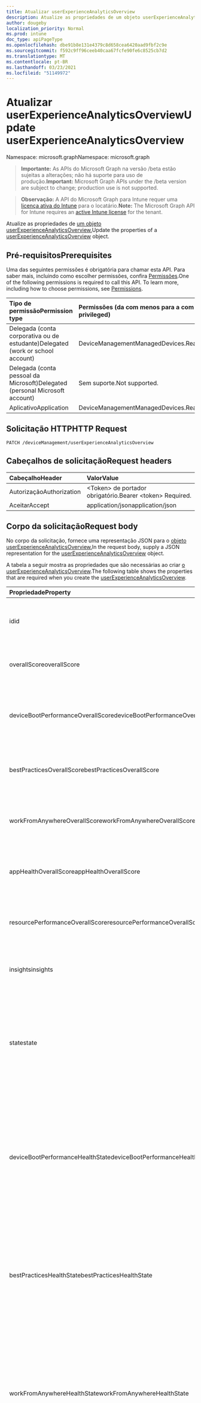 ```yaml
---
title: Atualizar userExperienceAnalyticsOverview
description: Atualize as propriedades de um objeto userExperienceAnalyticsOverview.
author: dougeby
localization_priority: Normal
ms.prod: intune
doc_type: apiPageType
ms.openlocfilehash: dbe91b8e131e4379c8d658cea6420aad9fbf2c9e
ms.sourcegitcommit: f592c9ff96ceeb40caa67fcfe90fe6c8525cb7d2
ms.translationtype: MT
ms.contentlocale: pt-BR
ms.lasthandoff: 03/23/2021
ms.locfileid: "51149972"
---
```

# <a name="update-userexperienceanalyticsoverview"></a><span data-ttu-id="8742e-103">Atualizar userExperienceAnalyticsOverview</span><span class="sxs-lookup"><span data-stu-id="8742e-103">Update userExperienceAnalyticsOverview</span></span>

<span data-ttu-id="8742e-104">Namespace: microsoft.graph</span><span class="sxs-lookup"><span data-stu-id="8742e-104">Namespace: microsoft.graph</span></span>

> <span data-ttu-id="8742e-105">**Importante:** As APIs do Microsoft Graph na versão /beta estão sujeitas a alterações; não há suporte para uso de produção.</span><span class="sxs-lookup"><span data-stu-id="8742e-105">**Important:** Microsoft Graph APIs under the /beta version are subject to change; production use is not supported.</span></span>

> <span data-ttu-id="8742e-106">**Observação:** A API do Microsoft Graph para Intune requer uma [licença ativa do Intune](https://go.microsoft.com/fwlink/?linkid=839381) para o locatário.</span><span class="sxs-lookup"><span data-stu-id="8742e-106">**Note:** The Microsoft Graph API for Intune requires an [active Intune license](https://go.microsoft.com/fwlink/?linkid=839381) for the tenant.</span></span>

<span data-ttu-id="8742e-107">Atualize as propriedades de [um objeto userExperienceAnalyticsOverview.](../resources/intune-devices-userexperienceanalyticsoverview.md)</span><span class="sxs-lookup"><span data-stu-id="8742e-107">Update the properties of a [userExperienceAnalyticsOverview](../resources/intune-devices-userexperienceanalyticsoverview.md) object.</span></span>

## <a name="prerequisites"></a><span data-ttu-id="8742e-108">Pré-requisitos</span><span class="sxs-lookup"><span data-stu-id="8742e-108">Prerequisites</span></span>
<span data-ttu-id="8742e-p101">Uma das seguintes permissões é obrigatória para chamar esta API. Para saber mais, incluindo como escolher permissões, confira [Permissões](/graph/permissions-reference).</span><span class="sxs-lookup"><span data-stu-id="8742e-p101">One of the following permissions is required to call this API. To learn more, including how to choose permissions, see [Permissions](/graph/permissions-reference).</span></span>

|<span data-ttu-id="8742e-111">Tipo de permissão</span><span class="sxs-lookup"><span data-stu-id="8742e-111">Permission type</span></span>|<span data-ttu-id="8742e-112">Permissões (da com menos para a com mais privilégios)</span><span class="sxs-lookup"><span data-stu-id="8742e-112">Permissions (from least to most privileged)</span></span>|
|:---|:---|
|<span data-ttu-id="8742e-113">Delegada (conta corporativa ou de estudante)</span><span class="sxs-lookup"><span data-stu-id="8742e-113">Delegated (work or school account)</span></span>|<span data-ttu-id="8742e-114">DeviceManagementManagedDevices.ReadWrite.All</span><span class="sxs-lookup"><span data-stu-id="8742e-114">DeviceManagementManagedDevices.ReadWrite.All</span></span>|
|<span data-ttu-id="8742e-115">Delegada (conta pessoal da Microsoft)</span><span class="sxs-lookup"><span data-stu-id="8742e-115">Delegated (personal Microsoft account)</span></span>|<span data-ttu-id="8742e-116">Sem suporte.</span><span class="sxs-lookup"><span data-stu-id="8742e-116">Not supported.</span></span>|
|<span data-ttu-id="8742e-117">Aplicativo</span><span class="sxs-lookup"><span data-stu-id="8742e-117">Application</span></span>|<span data-ttu-id="8742e-118">DeviceManagementManagedDevices.ReadWrite.All</span><span class="sxs-lookup"><span data-stu-id="8742e-118">DeviceManagementManagedDevices.ReadWrite.All</span></span>|

## <a name="http-request"></a><span data-ttu-id="8742e-119">Solicitação HTTP</span><span class="sxs-lookup"><span data-stu-id="8742e-119">HTTP Request</span></span>
<!-- {
  "blockType": "ignored"
}
-->
``` http
PATCH /deviceManagement/userExperienceAnalyticsOverview
```

## <a name="request-headers"></a><span data-ttu-id="8742e-120">Cabeçalhos de solicitação</span><span class="sxs-lookup"><span data-stu-id="8742e-120">Request headers</span></span>
|<span data-ttu-id="8742e-121">Cabeçalho</span><span class="sxs-lookup"><span data-stu-id="8742e-121">Header</span></span>|<span data-ttu-id="8742e-122">Valor</span><span class="sxs-lookup"><span data-stu-id="8742e-122">Value</span></span>|
|:---|:---|
|<span data-ttu-id="8742e-123">Autorização</span><span class="sxs-lookup"><span data-stu-id="8742e-123">Authorization</span></span>|<span data-ttu-id="8742e-124">&lt;Token&gt; de portador obrigatório.</span><span class="sxs-lookup"><span data-stu-id="8742e-124">Bearer &lt;token&gt; Required.</span></span>|
|<span data-ttu-id="8742e-125">Aceitar</span><span class="sxs-lookup"><span data-stu-id="8742e-125">Accept</span></span>|<span data-ttu-id="8742e-126">application/json</span><span class="sxs-lookup"><span data-stu-id="8742e-126">application/json</span></span>|

## <a name="request-body"></a><span data-ttu-id="8742e-127">Corpo da solicitação</span><span class="sxs-lookup"><span data-stu-id="8742e-127">Request body</span></span>
<span data-ttu-id="8742e-128">No corpo da solicitação, fornece uma representação JSON para o [objeto userExperienceAnalyticsOverview.](../resources/intune-devices-userexperienceanalyticsoverview.md)</span><span class="sxs-lookup"><span data-stu-id="8742e-128">In the request body, supply a JSON representation for the [userExperienceAnalyticsOverview](../resources/intune-devices-userexperienceanalyticsoverview.md) object.</span></span>

<span data-ttu-id="8742e-129">A tabela a seguir mostra as propriedades que são necessárias ao criar [o userExperienceAnalyticsOverview](../resources/intune-devices-userexperienceanalyticsoverview.md).</span><span class="sxs-lookup"><span data-stu-id="8742e-129">The following table shows the properties that are required when you create the [userExperienceAnalyticsOverview](../resources/intune-devices-userexperienceanalyticsoverview.md).</span></span>

|<span data-ttu-id="8742e-130">Propriedade</span><span class="sxs-lookup"><span data-stu-id="8742e-130">Property</span></span>|<span data-ttu-id="8742e-131">Tipo</span><span class="sxs-lookup"><span data-stu-id="8742e-131">Type</span></span>|<span data-ttu-id="8742e-132">Descrição</span><span class="sxs-lookup"><span data-stu-id="8742e-132">Description</span></span>|
|:---|:---|:---|
|<span data-ttu-id="8742e-133">id</span><span class="sxs-lookup"><span data-stu-id="8742e-133">id</span></span>|<span data-ttu-id="8742e-134">Cadeia de caracteres</span><span class="sxs-lookup"><span data-stu-id="8742e-134">String</span></span>|<span data-ttu-id="8742e-135">O identificador exclusivo da visão geral da análise de experiência do usuário.</span><span class="sxs-lookup"><span data-stu-id="8742e-135">The unique identifier of the user experience analytics overview.</span></span>|
|<span data-ttu-id="8742e-136">overallScore</span><span class="sxs-lookup"><span data-stu-id="8742e-136">overallScore</span></span>|<span data-ttu-id="8742e-137">Int32</span><span class="sxs-lookup"><span data-stu-id="8742e-137">Int32</span></span>|<span data-ttu-id="8742e-138">A pontuação geral da análise de experiência do usuário.</span><span class="sxs-lookup"><span data-stu-id="8742e-138">The user experience analytics overall score.</span></span>|
|<span data-ttu-id="8742e-139">deviceBootPerformanceOverallScore</span><span class="sxs-lookup"><span data-stu-id="8742e-139">deviceBootPerformanceOverallScore</span></span>|<span data-ttu-id="8742e-140">Int32</span><span class="sxs-lookup"><span data-stu-id="8742e-140">Int32</span></span>|<span data-ttu-id="8742e-141">A pontuação geral do desempenho geral de inicialização do dispositivo de análise de experiência do usuário.</span><span class="sxs-lookup"><span data-stu-id="8742e-141">The user experience analytics device boot performance overall score.</span></span>|
|<span data-ttu-id="8742e-142">bestPracticesOverallScore</span><span class="sxs-lookup"><span data-stu-id="8742e-142">bestPracticesOverallScore</span></span>|<span data-ttu-id="8742e-143">Int32</span><span class="sxs-lookup"><span data-stu-id="8742e-143">Int32</span></span>|<span data-ttu-id="8742e-144">A pontuação geral das práticas recomendadas da análise da experiência do usuário.</span><span class="sxs-lookup"><span data-stu-id="8742e-144">The user experience analytics best practices overall score.</span></span>|
|<span data-ttu-id="8742e-145">workFromAnywhereOverallScore</span><span class="sxs-lookup"><span data-stu-id="8742e-145">workFromAnywhereOverallScore</span></span>|<span data-ttu-id="8742e-146">Int32</span><span class="sxs-lookup"><span data-stu-id="8742e-146">Int32</span></span>|<span data-ttu-id="8742e-147">A pontuação geral da análise de experiência do usuário Work From Anywhere.</span><span class="sxs-lookup"><span data-stu-id="8742e-147">The user experience analytics Work From Anywhere overall score.</span></span>|
|<span data-ttu-id="8742e-148">appHealthOverallScore</span><span class="sxs-lookup"><span data-stu-id="8742e-148">appHealthOverallScore</span></span>|<span data-ttu-id="8742e-149">Int32</span><span class="sxs-lookup"><span data-stu-id="8742e-149">Int32</span></span>|<span data-ttu-id="8742e-150">A pontuação geral de saúde geral do aplicativo de análise de experiência do usuário.</span><span class="sxs-lookup"><span data-stu-id="8742e-150">The user experience analytics app health overall score.</span></span>|
|<span data-ttu-id="8742e-151">resourcePerformanceOverallScore</span><span class="sxs-lookup"><span data-stu-id="8742e-151">resourcePerformanceOverallScore</span></span>|<span data-ttu-id="8742e-152">Int32</span><span class="sxs-lookup"><span data-stu-id="8742e-152">Int32</span></span>|<span data-ttu-id="8742e-153">A pontuação geral do desempenho geral do recurso de análise de experiência do usuário.</span><span class="sxs-lookup"><span data-stu-id="8742e-153">The user experience analytics resource performance overall score.</span></span>|
|<span data-ttu-id="8742e-154">insights</span><span class="sxs-lookup"><span data-stu-id="8742e-154">insights</span></span>|<span data-ttu-id="8742e-155">[Coleção userExperienceAnalyticsInsight](../resources/intune-devices-userexperienceanalyticsinsight.md)</span><span class="sxs-lookup"><span data-stu-id="8742e-155">[userExperienceAnalyticsInsight](../resources/intune-devices-userexperienceanalyticsinsight.md) collection</span></span>|<span data-ttu-id="8742e-156">As percepções de análise de experiência do usuário.</span><span class="sxs-lookup"><span data-stu-id="8742e-156">The user experience analytics insights.</span></span>|
|<span data-ttu-id="8742e-157">state</span><span class="sxs-lookup"><span data-stu-id="8742e-157">state</span></span>|[<span data-ttu-id="8742e-158">userExperienceAnalyticsHealthState</span><span class="sxs-lookup"><span data-stu-id="8742e-158">userExperienceAnalyticsHealthState</span></span>](../resources/intune-devices-userexperienceanalyticshealthstate.md)|<span data-ttu-id="8742e-159">O estado de saúde atual da visão geral da análise da experiência do usuário.</span><span class="sxs-lookup"><span data-stu-id="8742e-159">The current health state of the user experience analytics overview.</span></span> <span data-ttu-id="8742e-160">Os valores possíveis são: `unknown`, `insufficientData`, `needsAttention`, `meetingGoals`.</span><span class="sxs-lookup"><span data-stu-id="8742e-160">Possible values are: `unknown`, `insufficientData`, `needsAttention`, `meetingGoals`.</span></span>|
|<span data-ttu-id="8742e-161">deviceBootPerformanceHealthState</span><span class="sxs-lookup"><span data-stu-id="8742e-161">deviceBootPerformanceHealthState</span></span>|[<span data-ttu-id="8742e-162">userExperienceAnalyticsHealthState</span><span class="sxs-lookup"><span data-stu-id="8742e-162">userExperienceAnalyticsHealthState</span></span>](../resources/intune-devices-userexperienceanalyticshealthstate.md)|<span data-ttu-id="8742e-163">O estado de saúde atual da categoria de análise de experiência do usuário 'BootPerformance'.</span><span class="sxs-lookup"><span data-stu-id="8742e-163">The current health state of the user experience analytics 'BootPerformance' category.</span></span> <span data-ttu-id="8742e-164">Os valores possíveis são: `unknown`, `insufficientData`, `needsAttention`, `meetingGoals`.</span><span class="sxs-lookup"><span data-stu-id="8742e-164">Possible values are: `unknown`, `insufficientData`, `needsAttention`, `meetingGoals`.</span></span>|
|<span data-ttu-id="8742e-165">bestPracticesHealthState</span><span class="sxs-lookup"><span data-stu-id="8742e-165">bestPracticesHealthState</span></span>|[<span data-ttu-id="8742e-166">userExperienceAnalyticsHealthState</span><span class="sxs-lookup"><span data-stu-id="8742e-166">userExperienceAnalyticsHealthState</span></span>](../resources/intune-devices-userexperienceanalyticshealthstate.md)|<span data-ttu-id="8742e-167">O estado de saúde atual da categoria de análise de experiência do usuário "BestPractices".</span><span class="sxs-lookup"><span data-stu-id="8742e-167">The current health state of the user experience analytics 'BestPractices' category.</span></span> <span data-ttu-id="8742e-168">Os valores possíveis são: `unknown`, `insufficientData`, `needsAttention`, `meetingGoals`.</span><span class="sxs-lookup"><span data-stu-id="8742e-168">Possible values are: `unknown`, `insufficientData`, `needsAttention`, `meetingGoals`.</span></span>|
|<span data-ttu-id="8742e-169">workFromAnywhereHealthState</span><span class="sxs-lookup"><span data-stu-id="8742e-169">workFromAnywhereHealthState</span></span>|[<span data-ttu-id="8742e-170">userExperienceAnalyticsHealthState</span><span class="sxs-lookup"><span data-stu-id="8742e-170">userExperienceAnalyticsHealthState</span></span>](../resources/intune-devices-userexperienceanalyticshealthstate.md)|<span data-ttu-id="8742e-171">O estado de saúde atual da categoria de análise de experiência do usuário 'WorkFromAnywhere'.</span><span class="sxs-lookup"><span data-stu-id="8742e-171">The current health state of the user experience analytics 'WorkFromAnywhere' category.</span></span> <span data-ttu-id="8742e-172">Os valores possíveis são: `unknown`, `insufficientData`, `needsAttention`, `meetingGoals`.</span><span class="sxs-lookup"><span data-stu-id="8742e-172">Possible values are: `unknown`, `insufficientData`, `needsAttention`, `meetingGoals`.</span></span>|
|<span data-ttu-id="8742e-173">appHealthState</span><span class="sxs-lookup"><span data-stu-id="8742e-173">appHealthState</span></span>|[<span data-ttu-id="8742e-174">userExperienceAnalyticsHealthState</span><span class="sxs-lookup"><span data-stu-id="8742e-174">userExperienceAnalyticsHealthState</span></span>](../resources/intune-devices-userexperienceanalyticshealthstate.md)|<span data-ttu-id="8742e-175">O estado de saúde atual da categoria de análise de experiência do usuário "BestPractices".</span><span class="sxs-lookup"><span data-stu-id="8742e-175">The current health state of the user experience analytics 'BestPractices' category.</span></span> <span data-ttu-id="8742e-176">Os valores possíveis são: `unknown`, `insufficientData`, `needsAttention`, `meetingGoals`.</span><span class="sxs-lookup"><span data-stu-id="8742e-176">Possible values are: `unknown`, `insufficientData`, `needsAttention`, `meetingGoals`.</span></span>|
|<span data-ttu-id="8742e-177">resourcePerformanceState</span><span class="sxs-lookup"><span data-stu-id="8742e-177">resourcePerformanceState</span></span>|[<span data-ttu-id="8742e-178">userExperienceAnalyticsHealthState</span><span class="sxs-lookup"><span data-stu-id="8742e-178">userExperienceAnalyticsHealthState</span></span>](../resources/intune-devices-userexperienceanalyticshealthstate.md)|<span data-ttu-id="8742e-179">O estado de saúde atual da categoria de análise de experiência do usuário 'ResourcePerformance'.</span><span class="sxs-lookup"><span data-stu-id="8742e-179">The current health state of the user experience analytics 'ResourcePerformance' category.</span></span> <span data-ttu-id="8742e-180">Os valores possíveis são: `unknown`, `insufficientData`, `needsAttention`, `meetingGoals`.</span><span class="sxs-lookup"><span data-stu-id="8742e-180">Possible values are: `unknown`, `insufficientData`, `needsAttention`, `meetingGoals`.</span></span>|



## <a name="response"></a><span data-ttu-id="8742e-181">Resposta</span><span class="sxs-lookup"><span data-stu-id="8742e-181">Response</span></span>
<span data-ttu-id="8742e-182">Se tiver êxito, este método retornará um código de resposta e um `200 OK` [objeto userExperienceAnalyticsOverview](../resources/intune-devices-userexperienceanalyticsoverview.md) atualizado no corpo da resposta.</span><span class="sxs-lookup"><span data-stu-id="8742e-182">If successful, this method returns a `200 OK` response code and an updated [userExperienceAnalyticsOverview](../resources/intune-devices-userexperienceanalyticsoverview.md) object in the response body.</span></span>

## <a name="example"></a><span data-ttu-id="8742e-183">Exemplo</span><span class="sxs-lookup"><span data-stu-id="8742e-183">Example</span></span>

### <a name="request"></a><span data-ttu-id="8742e-184">Solicitação</span><span class="sxs-lookup"><span data-stu-id="8742e-184">Request</span></span>
<span data-ttu-id="8742e-185">Este é um exemplo da solicitação.</span><span class="sxs-lookup"><span data-stu-id="8742e-185">Here is an example of the request.</span></span>
``` http
PATCH https://graph.microsoft.com/beta/deviceManagement/userExperienceAnalyticsOverview
Content-type: application/json
Content-length: 999

{
  "@odata.type": "#microsoft.graph.userExperienceAnalyticsOverview",
  "overallScore": 12,
  "deviceBootPerformanceOverallScore": 1,
  "bestPracticesOverallScore": 9,
  "workFromAnywhereOverallScore": 12,
  "appHealthOverallScore": 5,
  "resourcePerformanceOverallScore": 15,
  "insights": [
    {
      "@odata.type": "microsoft.graph.userExperienceAnalyticsInsight",
      "userExperienceAnalyticsMetricId": "User Experience Analytics Metric Id value",
      "insightId": "Insight Id value",
      "values": [
        {
          "@odata.type": "microsoft.graph.insightValueDouble",
          "value": 1.6666666666666667
        }
      ],
      "severity": "informational"
    }
  ],
  "state": "insufficientData",
  "deviceBootPerformanceHealthState": "insufficientData",
  "bestPracticesHealthState": "insufficientData",
  "workFromAnywhereHealthState": "insufficientData",
  "appHealthState": "insufficientData",
  "resourcePerformanceState": "insufficientData"
}
```

### <a name="response"></a><span data-ttu-id="8742e-186">Resposta</span><span class="sxs-lookup"><span data-stu-id="8742e-186">Response</span></span>
<span data-ttu-id="8742e-p108">Veja a seguir um exemplo da resposta. Observação: o objeto response mostrado aqui pode estar truncado por motivos de concisão. Todas as propriedades serão retornadas de uma chamada real.</span><span class="sxs-lookup"><span data-stu-id="8742e-p108">Here is an example of the response. Note: The response object shown here may be truncated for brevity. All of the properties will be returned from an actual call.</span></span>
``` http
HTTP/1.1 200 OK
Content-Type: application/json
Content-Length: 1048

{
  "@odata.type": "#microsoft.graph.userExperienceAnalyticsOverview",
  "id": "8228da2b-da2b-8228-2bda-28822bda2882",
  "overallScore": 12,
  "deviceBootPerformanceOverallScore": 1,
  "bestPracticesOverallScore": 9,
  "workFromAnywhereOverallScore": 12,
  "appHealthOverallScore": 5,
  "resourcePerformanceOverallScore": 15,
  "insights": [
    {
      "@odata.type": "microsoft.graph.userExperienceAnalyticsInsight",
      "userExperienceAnalyticsMetricId": "User Experience Analytics Metric Id value",
      "insightId": "Insight Id value",
      "values": [
        {
          "@odata.type": "microsoft.graph.insightValueDouble",
          "value": 1.6666666666666667
        }
      ],
      "severity": "informational"
    }
  ],
  "state": "insufficientData",
  "deviceBootPerformanceHealthState": "insufficientData",
  "bestPracticesHealthState": "insufficientData",
  "workFromAnywhereHealthState": "insufficientData",
  "appHealthState": "insufficientData",
  "resourcePerformanceState": "insufficientData"
}
```




